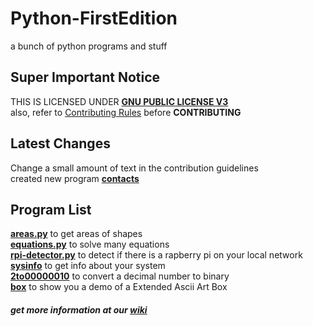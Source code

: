# Python-FirstEdition
a bunch of python programs and stuff  

## Super Important Notice
THIS IS LICENSED UNDER [**GNU PUBLIC LICENSE V3**](LICENSE)  
also, refer to [Contributing Rules](docs/CONTRIBUTING.md) before **CONTRIBUTING**  

## Latest Changes
Change a small amount of text in the contribution guidelines  
created new program [**contacts**](PyPrograms/contacts)  

## Program List
[**areas.py**](PyPrograms/areas) to get areas of shapes  
[**equations.py**](PyPrograms/equations) to solve many equations  
[**rpi-detector.py**](PyPrograms/raspberry-pi-detector) to detect if there is a rapberry pi on your local network  
[**sysinfo**](PyPrograms/sysinfo) to get info about your system  
[**2to00000010**](PyPrograms/2to00000010) to convert a decimal number to binary  
[**box**](PyPrograms/box) to show you a demo of a Extended Ascii Art Box  


##### get more information at our [wiki](https://github.com/JymPatel/Python3-FirstEdition/wiki)
